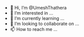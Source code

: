 - 👋 Hi, I’m @UmeshThathera
- 👀 I’m interested in ...
- 🌱 I’m currently learning ...
- 💞️ I’m looking to collaborate on ...
- 📫 How to reach me ...

<!---
UmeshThathera/UmeshThathera is a ✨ special ✨ repository because its `README.md` (this file) appears on your GitHub profile.
You can click the Preview link to take a look at your changes.
--->

